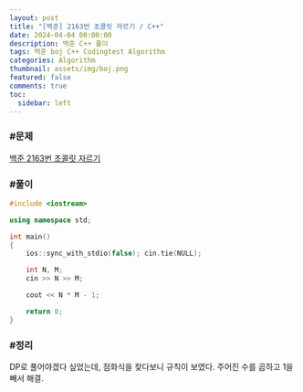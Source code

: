 ```yaml
---
layout: post
title: "[백준] 2163번 초콜릿 자르기 / C++"
date: 2024-04-04 00:00:00
description: 백준 C++ 풀이
tags: 백준 boj C++ Codingtest Algorithm
categories: Algorithm
thumbnail: assets/img/boj.png
featured: false
comments: true
toc:
  sidebar: left
---
```


### #문제
[백준 2163번 초콜릿 자르기](https://www.acmicpc.net/problem/2163)

### #풀이
```c++
#include <iostream>

using namespace std;

int main()
{
	ios::sync_with_stdio(false); cin.tie(NULL);

	int N, M;
	cin >> N >> M;

	cout << N * M - 1;

	return 0;
}
```

### #정리
DP로 풀어야겠다 싶었는데, 점화식을 찾다보니 규칙이 보였다. 주어진 수를 곱하고 1을 빼서 해결.